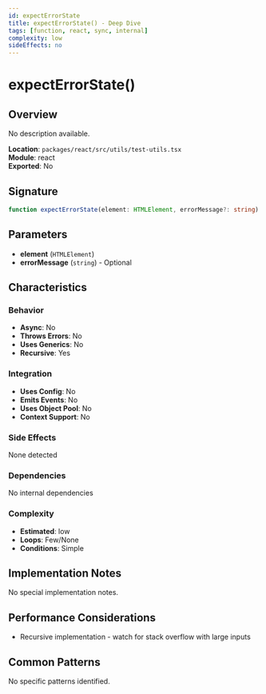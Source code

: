 ```yaml
---
id: expectErrorState
title: expectErrorState() - Deep Dive
tags: [function, react, sync, internal]
complexity: low
sideEffects: no
---
```


# expectErrorState()

## Overview
No description available.

**Location**: `packages/react/src/utils/test-utils.tsx`  
**Module**: react  
**Exported**: No  

## Signature
```typescript
function expectErrorState(element: HTMLElement, errorMessage?: string): unknown
```

## Parameters
- **element** (`HTMLElement`)
- **errorMessage** (`string`) - Optional

## Characteristics

### Behavior
- **Async**: No
- **Throws Errors**: No
- **Uses Generics**: No
- **Recursive**: Yes

### Integration
- **Uses Config**: No
- **Emits Events**: No
- **Uses Object Pool**: No
- **Context Support**: No

### Side Effects
None detected

### Dependencies
No internal dependencies

### Complexity
- **Estimated**: low
- **Loops**: Few/None
- **Conditions**: Simple



## Implementation Notes
No special implementation notes.

## Performance Considerations
- Recursive implementation - watch for stack overflow with large inputs

## Common Patterns
No specific patterns identified.
